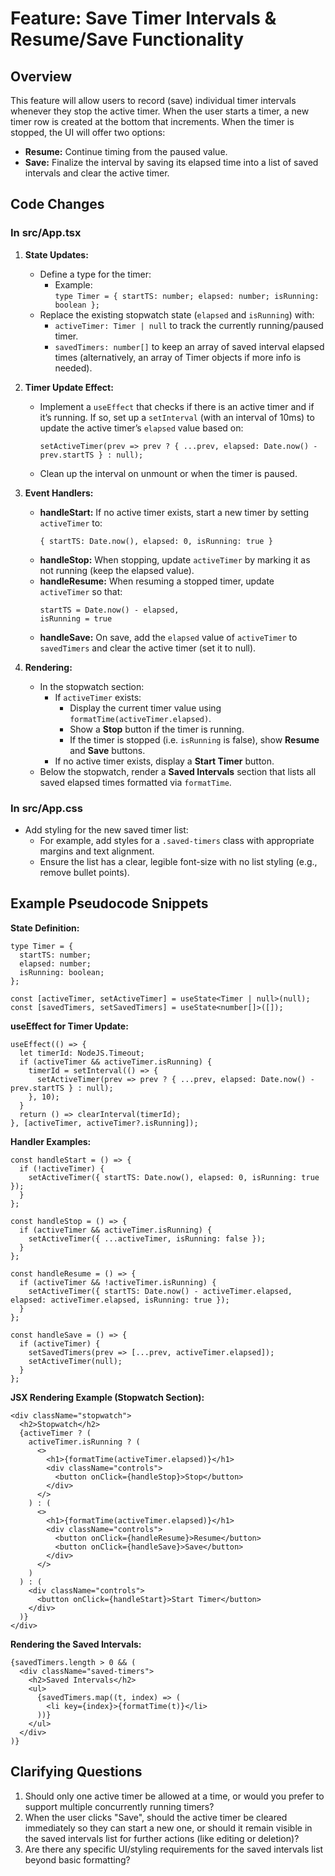 # Feature: Save Timer Intervals & Resume/Save Functionality

## Overview
This feature will allow users to record (save) individual timer intervals whenever they stop the active timer. When the user starts a timer, a new timer row is created at the bottom that increments. When the timer is stopped, the UI will offer two options:
- **Resume:** Continue timing from the paused value.
- **Save:** Finalize the interval by saving its elapsed time into a list of saved intervals and clear the active timer.

## Code Changes

### In src/App.tsx
1. **State Updates:**
   - Define a type for the timer:
     - Example:  
       `type Timer = { startTS: number; elapsed: number; isRunning: boolean };`
   - Replace the existing stopwatch state (`elapsed` and `isRunning`) with:
     - `activeTimer: Timer | null` to track the currently running/paused timer.
     - `savedTimers: number[]` to keep an array of saved interval elapsed times (alternatively, an array of Timer objects if more info is needed).

2. **Timer Update Effect:**
   - Implement a `useEffect` that checks if there is an active timer and if it’s running. If so, set up a `setInterval` (with an interval of 10ms) to update the active timer’s `elapsed` value based on:
     ```
     setActiveTimer(prev => prev ? { ...prev, elapsed: Date.now() - prev.startTS } : null);
     ```
   - Clean up the interval on unmount or when the timer is paused.

3. **Event Handlers:**
   - **handleStart:** If no active timer exists, start a new timer by setting `activeTimer` to:
     ```
     { startTS: Date.now(), elapsed: 0, isRunning: true }
     ```
   - **handleStop:** When stopping, update `activeTimer` by marking it as not running (keep the elapsed value).
   - **handleResume:** When resuming a stopped timer, update `activeTimer` so that:
     ```
     startTS = Date.now() - elapsed,
     isRunning = true
     ```
   - **handleSave:** On save, add the `elapsed` value of `activeTimer` to `savedTimers` and clear the active timer (set it to null).

4. **Rendering:**
   - In the stopwatch section:
     - If `activeTimer` exists:
       - Display the current timer value using `formatTime(activeTimer.elapsed)`.
       - Show a **Stop** button if the timer is running.
       - If the timer is stopped (i.e. `isRunning` is false), show **Resume** and **Save** buttons.
     - If no active timer exists, display a **Start Timer** button.
   - Below the stopwatch, render a **Saved Intervals** section that lists all saved elapsed times formatted via `formatTime`.

### In src/App.css
- Add styling for the new saved timer list:
  - For example, add styles for a `.saved-timers` class with appropriate margins and text alignment.
  - Ensure the list has a clear, legible font-size with no list styling (e.g., remove bullet points).

## Example Pseudocode Snippets

**State Definition:**
```
type Timer = {
  startTS: number;
  elapsed: number;
  isRunning: boolean;
};

const [activeTimer, setActiveTimer] = useState<Timer | null>(null);
const [savedTimers, setSavedTimers] = useState<number[]>([]);
```

**useEffect for Timer Update:**
```
useEffect(() => {
  let timerId: NodeJS.Timeout;
  if (activeTimer && activeTimer.isRunning) {
    timerId = setInterval(() => {
      setActiveTimer(prev => prev ? { ...prev, elapsed: Date.now() - prev.startTS } : null);
    }, 10);
  }
  return () => clearInterval(timerId);
}, [activeTimer, activeTimer?.isRunning]);
```

**Handler Examples:**
```
const handleStart = () => { 
  if (!activeTimer) {
    setActiveTimer({ startTS: Date.now(), elapsed: 0, isRunning: true });
  }
};

const handleStop = () => {
  if (activeTimer && activeTimer.isRunning) {
    setActiveTimer({ ...activeTimer, isRunning: false });
  }
};

const handleResume = () => {
  if (activeTimer && !activeTimer.isRunning) {
    setActiveTimer({ startTS: Date.now() - activeTimer.elapsed, elapsed: activeTimer.elapsed, isRunning: true });
  }
};

const handleSave = () => {
  if (activeTimer) {
    setSavedTimers(prev => [...prev, activeTimer.elapsed]);
    setActiveTimer(null);
  }
};
```

**JSX Rendering Example (Stopwatch Section):**
```
<div className="stopwatch">
  <h2>Stopwatch</h2>
  {activeTimer ? (
    activeTimer.isRunning ? (
      <>
        <h1>{formatTime(activeTimer.elapsed)}</h1>
        <div className="controls">
          <button onClick={handleStop}>Stop</button>
        </div>
      </>
    ) : (
      <>
        <h1>{formatTime(activeTimer.elapsed)}</h1>
        <div className="controls">
          <button onClick={handleResume}>Resume</button>
          <button onClick={handleSave}>Save</button>
        </div>
      </>
    )
  ) : (
    <div className="controls">
      <button onClick={handleStart}>Start Timer</button>
    </div>
  )}
</div>
```

**Rendering the Saved Intervals:**
```
{savedTimers.length > 0 && (
  <div className="saved-timers">
    <h2>Saved Intervals</h2>
    <ul>
      {savedTimers.map((t, index) => (
        <li key={index}>{formatTime(t)}</li>
      ))}
    </ul>
  </div>
)}
```

## Clarifying Questions
1. Should only one active timer be allowed at a time, or would you prefer to support multiple concurrently running timers?
2. When the user clicks "Save", should the active timer be cleared immediately so they can start a new one, or should it remain visible in the saved intervals list for further actions (like editing or deletion)?
3. Are there any specific UI/styling requirements for the saved intervals list beyond basic formatting?

